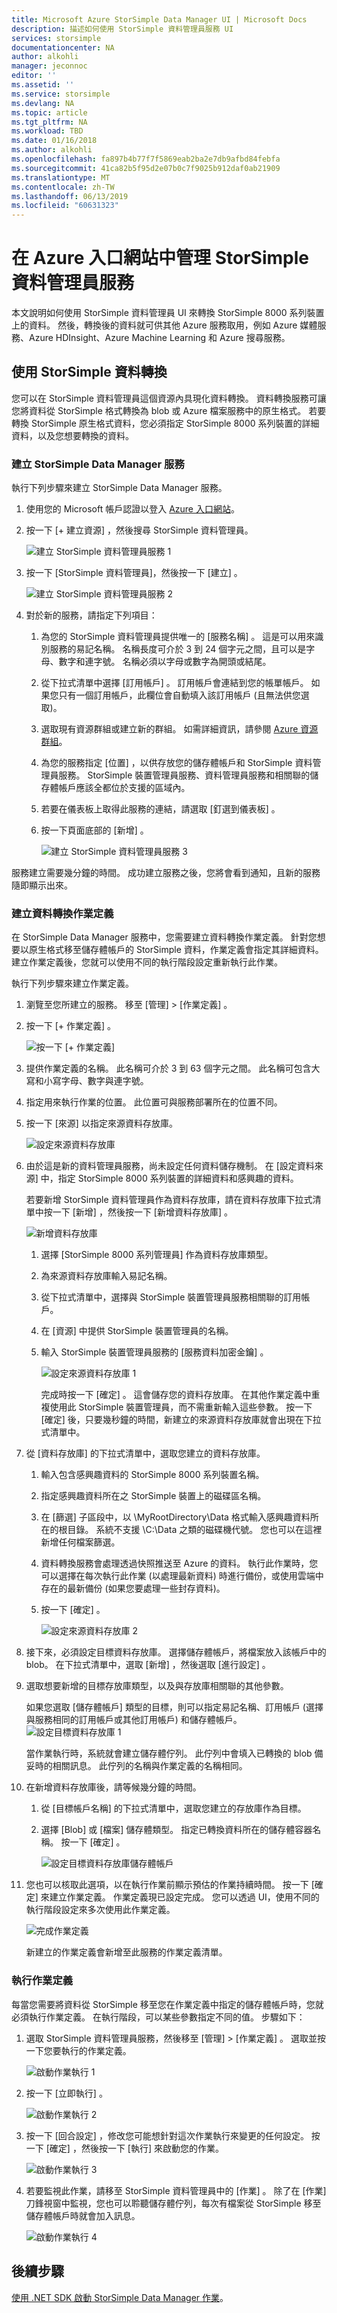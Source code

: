 ```yaml
---
title: Microsoft Azure StorSimple Data Manager UI | Microsoft Docs
description: 描述如何使用 StorSimple 資料管理員服務 UI
services: storsimple
documentationcenter: NA
author: alkohli
manager: jeconnoc
editor: ''
ms.assetid: ''
ms.service: storsimple
ms.devlang: NA
ms.topic: article
ms.tgt_pltfrm: NA
ms.workload: TBD
ms.date: 01/16/2018
ms.author: alkohli
ms.openlocfilehash: fa897b4b77f7f5869eab2ba2e7db9afbd84febfa
ms.sourcegitcommit: 41ca82b5f95d2e07b0c7f9025b912daf0ab21909
ms.translationtype: MT
ms.contentlocale: zh-TW
ms.lasthandoff: 06/13/2019
ms.locfileid: "60631323"
---
```

# <a name="manage-the-storsimple-data-manager-service-in-azure-portal"></a>在 Azure 入口網站中管理 StorSimple 資料管理員服務

本文說明如何使用 StorSimple 資料管理員 UI 來轉換 StorSimple 8000 系列裝置上的資料。 然後，轉換後的資料就可供其他 Azure 服務取用，例如 Azure 媒體服務、Azure HDInsight、Azure Machine Learning 和 Azure 搜尋服務。


## <a name="use-storsimple-data-transformation"></a>使用 StorSimple 資料轉換

您可以在 StorSimple 資料管理員這個資源內具現化資料轉換。 資料轉換服務可讓您將資料從 StorSimple 格式轉換為 blob 或 Azure 檔案服務中的原生格式。 若要轉換 StorSimple 原生格式資料，您必須指定 StorSimple 8000 系列裝置的詳細資料，以及您想要轉換的資料。

### <a name="create-a-storsimple-data-manager-service"></a>建立 StorSimple Data Manager 服務

執行下列步驟來建立 StorSimple Data Manager 服務。

1. 使用您的 Microsoft 帳戶認證以登入 [Azure 入口網站](https://portal.azure.com/)。

2. 按一下 [+ 建立資源]  ，然後搜尋 StorSimple 資料管理員。

    ![建立 StorSimple 資料管理員服務 1](./media/storsimple-data-manager-ui/create-service-1.png)

3. 按一下 [StorSimple 資料管理員]，然後按一下 [建立]  。
    
    ![建立 StorSimple 資料管理員服務 2](./media/storsimple-data-manager-ui/create-service-3.png)

3. 對於新的服務，請指定下列項目：

   1. 為您的 StorSimple 資料管理員提供唯一的 [服務名稱]  。 這是可以用來識別服務的易記名稱。 名稱長度可介於 3 到 24 個字元之間，且可以是字母、數字和連字號。 名稱必須以字母或數字為開頭或結尾。

   2. 從下拉式清單中選擇 [訂用帳戶]  。 訂用帳戶會連結到您的帳單帳戶。 如果您只有一個訂用帳戶，此欄位會自動填入該訂用帳戶 (且無法供您選取)。

   3. 選取現有資源群組或建立新的群組。 如需詳細資訊，請參閱 [Azure 資源群組](https://azure.microsoft.com/documentation/articles/virtual-machines-windows-infrastructure-resource-groups-guidelines/)。

   4. 為您的服務指定 [位置]  ，以供存放您的儲存體帳戶和 StorSimple 資料管理員服務。 StorSimple 裝置管理員服務、資料管理員服務和相關聯的儲存體帳戶應該全都位於支援的區域內。
    
   5. 若要在儀表板上取得此服務的連結，請選取 [釘選到儀表板]  。
    
   6. 按一下頁面底部的 [新增]  。

      ![建立 StorSimple 資料管理員服務 3](./media/storsimple-data-manager-ui/create-service-4.png)

服務建立需要幾分鐘的時間。 成功建立服務之後，您將會看到通知，且新的服務隨即顯示出來。

### <a name="create-a-data-transformation-job-definition"></a>建立資料轉換作業定義

在 StorSimple Data Manager 服務中，您需要建立資料轉換作業定義。 針對您想要以原生格式移至儲存體帳戶的 StorSimple 資料，作業定義會指定其詳細資料。 建立作業定義後，您就可以使用不同的執行階段設定重新執行此作業。

執行下列步驟來建立作業定義。

1. 瀏覽至您所建立的服務。 移至 [管理] > [作業定義]  。

2. 按一下 [+ 作業定義]  。

    ![按一下 [+ 作業定義]](./media/storsimple-data-manager-ui/create-job-definition-1.png)

3. 提供作業定義的名稱。 此名稱可介於 3 到 63 個字元之間。 此名稱可包含大寫和小寫字母、數字與連字號。

4. 指定用來執行作業的位置。 此位置可與服務部署所在的位置不同。

5. 按一下 [來源]  以指定來源資料存放庫。

    ![設定來源資料存放庫](./media/storsimple-data-manager-ui/create-job-definition-2.png)

6. 由於這是新的資料管理員服務，尚未設定任何資料儲存機制。 在 [設定資料來源]  中，指定 StorSimple 8000 系列裝置的詳細資料和感興趣的資料。

   若要新增 StorSimple 資料管理員作為資料存放庫，請在資料存放庫下拉式清單中按一下 [新增]  ，然後按一下 [新增資料存放庫]  。

    ![新增資料存放庫](./media/storsimple-data-manager-ui/create-job-definition-3.png)
  
   1. 選擇 [StorSimple 8000 系列管理員]  作為資料存放庫類型。
    
   2. 為來源資料存放庫輸入易記名稱。
    
   3. 從下拉式清單中，選擇與 StorSimple 裝置管理員服務相關聯的訂用帳戶。
    
   4. 在 [資源]  中提供 StorSimple 裝置管理員的名稱。

   5. 輸入 StorSimple 裝置管理員服務的 [服務資料加密金鑰]  。 

      ![設定來源資料存放庫 1](./media/storsimple-data-manager-ui/create-job-definition-4.png)

      完成時按一下 [確定]  。 這會儲存您的資料存放庫。 在其他作業定義中重複使用此 StorSimple 裝置管理員，而不需重新輸入這些參數。 按一下 [確定]  後，只要幾秒鐘的時間，新建立的來源資料存放庫就會出現在下拉式清單中。

7. 從 [資料存放庫]  的下拉式清單中，選取您建立的資料存放庫。 

   1. 輸入包含感興趣資料的 StorSimple 8000 系列裝置名稱。

   2. 指定感興趣資料所在之 StorSimple 裝置上的磁碟區名稱。

   3. 在 [篩選]  子區段中，以 \MyRootDirectory\Data  格式輸入感興趣資料所在的根目錄。 系統不支援 \C:\Data  之類的磁碟機代號。 您也可以在這裡新增任何檔案篩選。

   4. 資料轉換服務會處理透過快照推送至 Azure 的資料。 執行此作業時，您可以選擇在每次執行此作業 (以處理最新資料) 時進行備份，或使用雲端中存在的最新備份 (如果您要處理一些封存資料)。

   5. 按一下 [確定]  。

      ![設定來源資料存放庫 2](./media/storsimple-data-manager-ui/create-job-definition-8.png)

8. 接下來，必須設定目標資料存放庫。 選擇儲存體帳戶，將檔案放入該帳戶中的 blob。 在下拉式清單中，選取 [新增]  ，然後選取 [進行設定]  。

9. 選取想要新增的目標存放庫類型，以及與存放庫相關聯的其他參數。

    如果您選取 [儲存體帳戶] 類型的目標，則可以指定易記名稱、訂用帳戶 (選擇與服務相同的訂用帳戶或其他訂用帳戶) 和儲存體帳戶。
        ![設定目標資料存放庫 1](./media/storsimple-data-manager-ui/create-job-definition-10.png)

    當作業執行時，系統就會建立儲存體佇列。 此佇列中會填入已轉換的 blob 備妥時的相關訊息。 此佇列的名稱與作業定義的名稱相同。
    
10. 在新增資料存放庫後，請等候幾分鐘的時間。
    
    1. 從 [目標帳戶名稱]  的下拉式清單中，選取您建立的存放庫作為目標。

    2. 選擇 [Blob] 或 [檔案] 儲存體類型。 指定已轉換資料所在的儲存體容器名稱。 按一下 [確定]  。

        ![設定目標資料存放庫儲存體帳戶](./media/storsimple-data-manager-ui/create-job-definition-16.png)

11. 您也可以核取此選項，以在執行作業前顯示預估的作業持續時間。 按一下 [確定]  來建立作業定義。 作業定義現已設定完成。 您可以透過 UI，使用不同的執行階段設定來多次使用此作業定義。

    ![完成作業定義](./media/storsimple-data-manager-ui/create-job-definition-13.png)

    新建立的作業定義會新增至此服務的作業定義清單。

### <a name="run-the-job-definition"></a>執行作業定義

每當您需要將資料從 StorSimple 移至您在作業定義中指定的儲存體帳戶時，您就必須執行作業定義。 在執行階段，可以某些參數指定不同的值。 步驟如下：

1. 選取 StorSimple 資料管理員服務，然後移至 [管理] > [作業定義]  。 選取並按一下您要執行的作業定義。
     
     ![啟動作業執行 1](./media/storsimple-data-manager-ui/start-job-run1.png)

2. 按一下 [立即執行]  。
     
     ![啟動作業執行 2](./media/storsimple-data-manager-ui/start-job-run2.png)

3. 按一下 [回合設定]  ，修改您可能想針對這次作業執行來變更的任何設定。 按一下 [確定]  ，然後按一下 [執行]  來啟動您的作業。

    ![啟動作業執行 3](./media/storsimple-data-manager-ui/start-job-run3.png)

4. 若要監視此作業，請移至 StorSimple 資料管理員中的 [作業]  。 除了在 [作業]  刀鋒視窗中監視，您也可以聆聽儲存體佇列，每次有檔案從 StorSimple 移至儲存體帳戶時就會加入訊息。

    ![啟動作業執行 4](./media/storsimple-data-manager-ui/start-job-run4.png)


## <a name="next-steps"></a>後續步驟

[使用 .NET SDK 啟動 StorSimple Data Manager 作業](storsimple-data-manager-dotnet-jobs.md)。